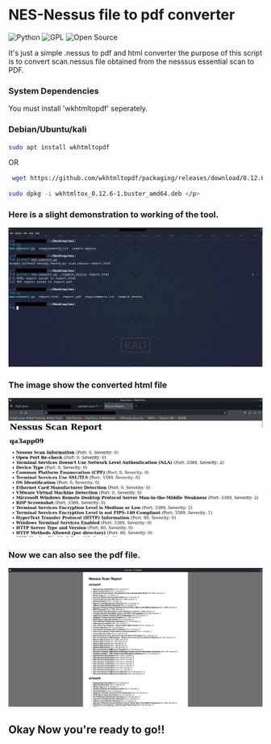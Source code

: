 <h1> NES-Nessus file to pdf converter </h1>

![Python](https://img.shields.io/badge/Python-3.12.6-blue?logo=python&logoColor=yellow)
![GPL](https://img.shields.io/badge/License-GPL%20v3-blue.svg)
![Open Source](https://img.shields.io/badge/Open%20Source-Yes-green.svg)

<p> It's just a simple .nessus to pdf and html converter the purpose of this script is to convert scan.nessus file obtained from the nesssus essential scan to PDF.</p>

<h3> System Dependencies</h3>

<p> You must install 'wkhtmltopdf' seperately.</p>

<h3> Debian/Ubuntu/kali </h3>

```bash
sudo apt install wkhtmltopdf
```
OR
```bash
 wget https://github.com/wkhtmltopdf/packaging/releases/download/0.12.6-1/wkhtmltox_0.12.6-1.buster_amd64.deb
```
``` bash
sudo dpkg -i wkhtmltox_0.12.6-1.buster_amd64.deb </p>
```
<h3> Here is a slight demonstration to working of the tool.</h3>


![nes-jpg](https://github.com/as-w-in/nes/blob/main/assets/screenshots/nes-jpg.png?raw=true)

<h3>The image show the converted html file </h3>

![nes-jpg3](https://github.com/as-w-in/nes/blob/main/assets/screenshots/nes-jpg3.png?raw=true)

<h3>Now we can also see the pdf file.</h3>

![nes-jpg2](https://github.com/as-w-in/nes/blob/main/assets/screenshots/nes-jpg2.png?raw=true)

<h2> Okay Now you're ready to go!!</h2>

